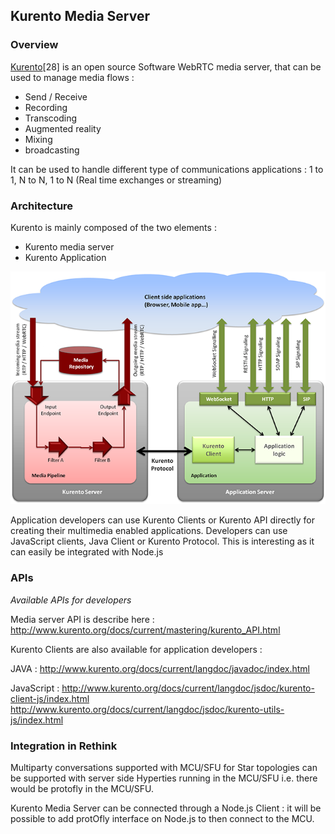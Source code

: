 Kurento Media Server
--------------------

### Overview

[Kurento](http://www.kurento.org/)[28] is an open source Software WebRTC media server, that can be used to manage media flows :

-	Send / Receive
-	Recording
-	Transcoding
-	Augmented reality
-	Mixing
-	broadcasting

It can be used to handle different type of communications applications : 1 to 1, N to N, 1 to N (Real time exchanges or streaming)

### Architecture

Kurento is mainly composed of the two elements :

-	Kurento media server
-	Kurento Application

![Figure @sota-kurento-arch: Kurento Architecture](Architecture-Kurento.png)

Application developers can use Kurento Clients or Kurento API directly for creating their multimedia enabled applications. Developers can use JavaScript clients, Java Client or Kurento Protocol. This is interesting as it can easily be integrated with Node.js

### APIs

*Available APIs for developers*

Media server API is describe here : http://www.kurento.org/docs/current/mastering/kurento_API.html

Kurento Clients are also available for application developers :

JAVA : http://www.kurento.org/docs/current/langdoc/javadoc/index.html

JavaScript : http://www.kurento.org/docs/current/langdoc/jsdoc/kurento-client-js/index.html http://www.kurento.org/docs/current/langdoc/jsdoc/kurento-utils-js/index.html

### Integration in Rethink

Multiparty conversations supported with MCU/SFU for Star topologies can be supported with server side Hyperties running in the MCU/SFU i.e. there would be protofly in the MCU/SFU.

Kurento Media Server can be connected through a Node.js Client : it will be possible to add protOfly interface on Node.js to then connect to the MCU.
